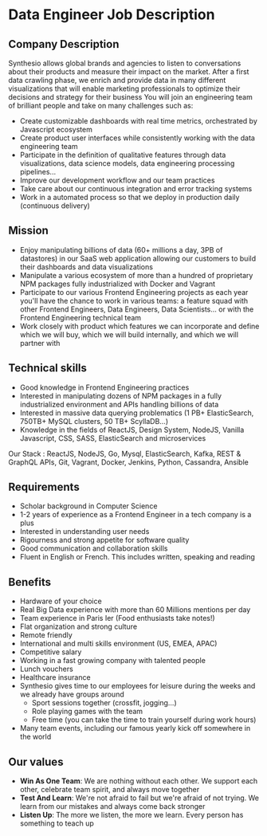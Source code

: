 # Data Engineer Job Description

## Company Description

Synthesio allows global brands and agencies to listen to conversations about their products and measure their impact on the market.
After a first data crawling phase, we enrich and provide data in many different visualizations that will enable marketing professionals to optimize their decisions and strategy for their business
You will join an engineering team of brilliant people and take on many challenges such as:

* Create customizable dashboards with real time metrics, orchestrated by Javascript ecosystem
* Create product user interfaces while consistently working with the data engineering team
* Participate in the definition of qualitative features through data visualizations, data science models, data engineering processing pipelines...
* Improve our development workflow and our team practices
* Take care about our continuous integration and error tracking systems
* Work in a automated process so that we deploy in production daily (continuous delivery)

## Mission

* Enjoy manipulating billions of data (60+ millions a day, 3PB of datastores) in our SaaS web application allowing our customers to build their dashboards and data visualizations
* Manipulate a various ecosystem of more than a hundred of proprietary NPM packages fully industrialized with Docker and Vagrant
* Participate to our various Frontend Engineering projects as each year you'll have the chance to work in various teams: a feature squad with other Frontend Engineers, Data Engineers, Data Scientists... or with the Frontend Engineering technical team
* Work closely with product which features we can incorporate and define which we will buy, which we will build internally, and which we will partner with

## Technical skills

* Good knowledge in Frontend Engineering practices
* Interested in manipulating dozens of NPM packages in a fully industrialized environment and APIs handling billions of data
* Interested in massive data querying problematics (1 PB+ ElasticSearch, 750TB+ MySQL clusters, 50 TB+ ScyllaDB...)
* Knowledge in the fields of ReactJS, Design System, NodeJS, Vanilla Javascript, CSS, SASS, ElasticSearch and microservices

Our Stack : ReactJS, NodeJS, Go, Mysql, ElasticSearch, Kafka, REST & GraphQL APIs, Git, Vagrant, Docker, Jenkins, Python, Cassandra, Ansible

## Requirements

* Scholar background in Computer Science
* 1-2 years of experience as a Frontend Engineer in a tech company is a plus
* Interested in understanding user needs
* Rigourness and strong appetite for software quality
* Good communication and collaboration skills
* Fluent in English or French. This includes written, speaking and reading

## Benefits

* Hardware of your choice
* Real Big Data experience with more than 60 Millions mentions per day
* Team experience in Paris Ier (Food enthusiasts take notes!)
* Flat organization and strong culture
* Remote friendly
* International and multi skills environment (US, EMEA, APAC)
* Competitive salary
* Working in a fast growing company with talented people
* Lunch vouchers
* Healthcare insurance
* Synthesio gives time to our employees for leisure during the weeks and we already have groups around
  * Sport sessions together (crossfit, jogging…)
  * Role playing games with the team
  * Free time (you can take the time to train yourself during work hours)
* Many team events, including our famous yearly kick off somewhere in the world

## Our values

* **Win As One Team**: We are nothing without each other. We support each other, celebrate team spirit, and always move together
* **Test And Learn**: We're not afraid to fail but we're afraid of not trying. We learn from our mistakes and always come back stronger
* **Listen Up**: The more we listen, the more we learn. Every person has something to teach up
